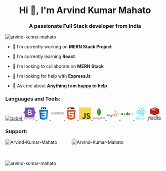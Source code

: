 <h1 align="center">Hi 👋, I'm Arvind Kumar Mahato</h1>
<h3 align="center">A passionate Full Stack developer from India</h3>

<p align="left"> <img src="https://komarev.com/ghpvc/?username=arvind-kumar-mahato&label=Profile%20views&color=0e75b6&style=flat" alt="arvind-kumar-mahato" /> </p>

- 🔭 I’m currently working on **MERN Stack Project**

- 🌱 I’m currently learning **React**

- 👯 I’m looking to collaborate on **MERN Stack**

- 🤝 I’m looking for help with **ExpressJs**

- 💬 Ask me about **Anything i am happy to help**


<p align="left">
</p>

<h3 align="left">Languages and Tools:</h3>
<p align="left"> <a href="https://babeljs.io/" target="_blank" rel="noreferrer"> <img src="https://www.vectorlogo.zone/logos/babeljs/babeljs-icon.svg" alt="babel" width="40" height="40"/> </a> <a href="https://getbootstrap.com" target="_blank" rel="noreferrer"> <img src="https://raw.githubusercontent.com/devicons/devicon/master/icons/bootstrap/bootstrap-plain-wordmark.svg" alt="bootstrap" width="40" height="40"/> </a> <a href="https://www.w3schools.com/css/" target="_blank" rel="noreferrer"> <img src="https://raw.githubusercontent.com/devicons/devicon/master/icons/css3/css3-original-wordmark.svg" alt="css3" width="40" height="40"/> </a> <a href="https://expressjs.com" target="_blank" rel="noreferrer"> <img src="https://raw.githubusercontent.com/devicons/devicon/master/icons/express/express-original-wordmark.svg" alt="express" width="40" height="40"/> </a> <a href="https://www.w3.org/html/" target="_blank" rel="noreferrer"> <img src="https://raw.githubusercontent.com/devicons/devicon/master/icons/html5/html5-original-wordmark.svg" alt="html5" width="40" height="40"/> </a> <a href="https://developer.mozilla.org/en-US/docs/Web/JavaScript" target="_blank" rel="noreferrer"> <img src="https://raw.githubusercontent.com/devicons/devicon/master/icons/javascript/javascript-original.svg" alt="javascript" width="40" height="40"/> </a> <a href="https://www.mongodb.com/" target="_blank" rel="noreferrer"> <img src="https://raw.githubusercontent.com/devicons/devicon/master/icons/mongodb/mongodb-original-wordmark.svg" alt="mongodb" width="40" height="40"/> </a> <a href="https://www.mysql.com/" target="_blank" rel="noreferrer"> <img src="https://raw.githubusercontent.com/devicons/devicon/master/icons/mysql/mysql-original-wordmark.svg" alt="mysql" width="40" height="40"/> </a> <a href="https://nodejs.org" target="_blank" rel="noreferrer"> <img src="https://raw.githubusercontent.com/devicons/devicon/master/icons/nodejs/nodejs-original-wordmark.svg" alt="nodejs" width="40" height="40"/> </a> <a href="https://reactjs.org/" target="_blank" rel="noreferrer"> <img src="https://raw.githubusercontent.com/devicons/devicon/master/icons/react/react-original-wordmark.svg" alt="react" width="40" height="40"/> </a> <a href="https://redis.io" target="_blank" rel="noreferrer"> <img src="https://raw.githubusercontent.com/devicons/devicon/master/icons/redis/redis-original-wordmark.svg" alt="redis" width="40" height="40"/> </a> </p>

<h3 align="left">Support:</h3>
<p><a href="https://www.buymeacoffee.com/Arvind-Kumar-Mahato"> <img align="left" src="https://cdn.buymeacoffee.com/buttons/v2/default-yellow.png" height="50" width="210" alt="Arvind-Kumar-Mahato" /></a><a href="https://ko-fi.com/Arvind-Kumar-Mahato"> <img align="left" src="https://cdn.ko-fi.com/cdn/kofi3.png?v=3" height="50" width="210" alt="Arvind-Kumar-Mahato" /></a></p><br><br>

<p>&nbsp;<img align="center" src="https://github-readme-stats.vercel.app/api?username=arvind-kumar-mahato&show_icons=true&locale=en" alt="arvind-kumar-mahato" /></p>

